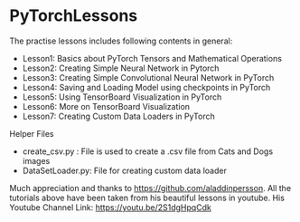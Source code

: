 # PyTorchLessons

The practise lessons includes following contents in general: 
- Lesson1: Basics about PyTorch Tensors and Mathematical Operations
- Lesson2: Creating Simple Neural Network in Pytorch
- Lesson3: Creating Simple Convolutional Neural Network in PyTorch
- Lesson4: Saving and Loading Model using checkpoints in PyTorch
- Lesson5: Using TensorBoard Visualization in PyTorch
- Lesson6: More on TensorBoard Visualization
- Lesson7: Creating Custom Data Loaders in PyTorch

Helper Files
- create_csv.py : File is used to create a .csv file from Cats and Dogs images
- DataSetLoader.py: File for creating custom data loader

Much appreciation and thanks to https://github.com/aladdinpersson. All the tutorials above have been taken from his beautiful lessons in youtube.
His Youtube Channel Link: https://youtu.be/2S1dgHpqCdk
